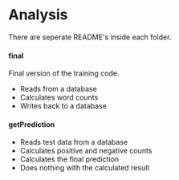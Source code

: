 # Analysis

There are seperate README's inside each folder.

#### final

Final version of the training code.

- Reads from a database
- Calculates word counts
- Writes back to a database

#### getPrediction

- Reads test data from a database 
- Calculates positive and negative counts
- Calculates the final prediction
- Does nothing with the calculated result
